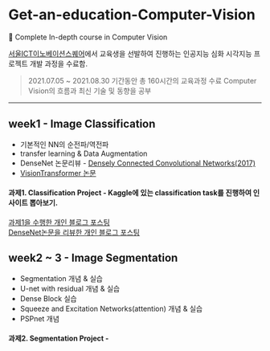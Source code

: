 # Get-an-education-Computer-Vision
📜 Complete In-depth course in Computer Vision

[서울ICT이노베이션스퀘어](https://ict.eksa.or.kr/portal/applyconfirm_ict/main.user?paramMap.finalGbn=N)에서 교육생을 선발하여 진행하는 인공지능 심화 시각지능 프로젝트 개발 과정을 수료함.
> 2021.07.05 ~ 2021.08.30 기간동안 총 160시간의 교육과정 수료
> Computer Vision의 흐름과 최신 기술 및 동향을 공부
----------------------------------------------------------------------------------------------------------------------------------------------------------------------------------
## week1 - Image Classification
+ 기본적인 NN의 순전파/역전파
+ transfer learning & Data Augmentation
+ DenseNet 논문리뷰 - [Densely Connected Convolutional Networks(2017)](https://arxiv.org/pdf/1608.06993.pdf)
+ [VisionTransformer 논문]()
#### 과제1. Classification Project - Kaggle에 있는 classification task를 진행하여 인사이트 뽑아보기.
[과제1을 수행한 개인 블로그 포스팅](https://inhovation97.tistory.com/43)   
[DenseNet논문을 리뷰한 개인 블로그 포스팅](https://inhovation97.tistory.com/47)




## week2 ~ 3 - Image Segmentation
+ Segmentation 개념 & 실습
+ U-net with residual 개념 & 실습
+ Dense Block 실습
+ Squeeze and Excitation Networks(attention) 개념 & 실습
+ PSPnet 개념
#### 과제2. Segmentation Project - 
